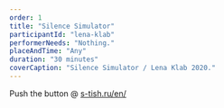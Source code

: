 ```yaml
---
order: 1
title: "Silence Simulator"
participantId: "lena-klab"
performerNeeds: "Nothing."
placeAndTime: "Any"
duration: "30 minutes"
coverCaption: "Silence Simulator / Lena Klab 2020."
---
```


Push the button @ [s-tish.ru/en/](http://s-tish.ru/en/)
